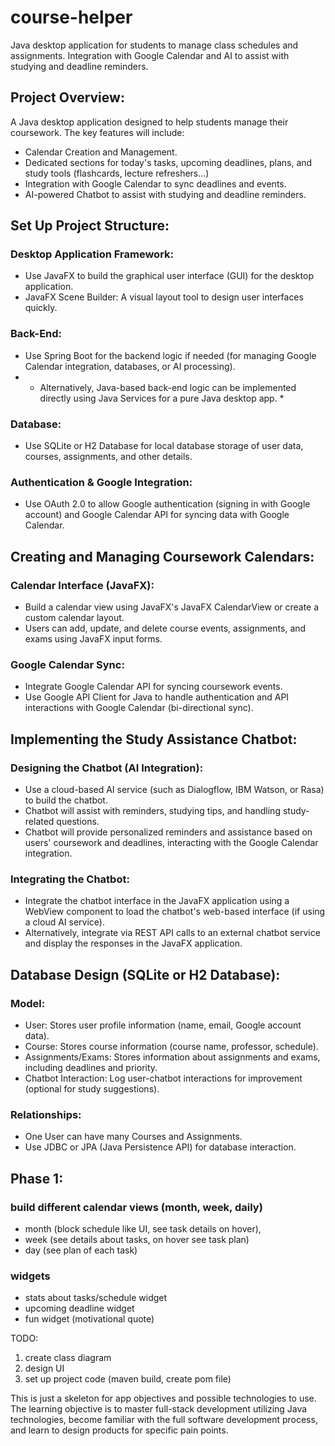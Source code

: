 # course-helper
Java desktop application for students to manage class schedules and assignments. Integration with Google Calendar and AI to assist with studying and deadline reminders.


## Project Overview:
A Java desktop application designed to help students manage their coursework. The key features will include:

- Calendar Creation and Management.
- Dedicated sections for today's tasks, upcoming deadlines, plans, and study tools (flashcards, lecture refreshers...)
- Integration with Google Calendar to sync deadlines and events.
- AI-powered Chatbot to assist with studying and deadline reminders.

## Set Up Project Structure:

### Desktop Application Framework:
- Use JavaFX to build the graphical user interface (GUI) for the desktop application.
- JavaFX Scene Builder: A visual layout tool to design user interfaces quickly.

### Back-End:
- Use Spring Boot for the backend logic if needed (for managing Google Calendar integration, databases, or AI processing).
- * Alternatively, Java-based back-end logic can be implemented directly using Java Services for a pure Java desktop app. *


### Database:
- Use SQLite or H2 Database for local database storage of user data, courses, assignments, and other details.

### Authentication & Google Integration:
- Use OAuth 2.0 to allow Google authentication (signing in with Google account) and Google Calendar API for syncing data with Google Calendar.


## Creating and Managing Coursework Calendars:

### Calendar Interface (JavaFX):
- Build a calendar view using JavaFX's JavaFX CalendarView or create a custom calendar layout.
- Users can add, update, and delete course events, assignments, and exams using JavaFX input forms.

### Google Calendar Sync:
- Integrate Google Calendar API for syncing coursework events.
- Use Google API Client for Java to handle authentication and API interactions with Google Calendar (bi-directional sync).



## Implementing the Study Assistance Chatbot:

### Designing the Chatbot (AI Integration):
- Use a cloud-based AI service (such as Dialogflow, IBM Watson, or Rasa) to build the chatbot.
- Chatbot will assist with reminders, studying tips, and handling study-related questions.
- Chatbot will provide personalized reminders and assistance based on users' coursework and deadlines, interacting with the Google Calendar integration.

### Integrating the Chatbot:
- Integrate the chatbot interface in the JavaFX application using a WebView component to load the chatbot's web-based interface (if using a cloud AI service).
- Alternatively, integrate via REST API calls to an external chatbot service and display the responses in the JavaFX application.


## Database Design (SQLite or H2 Database):

### Model:
- User: Stores user profile information (name, email, Google account data).
- Course: Stores course information (course name, professor, schedule).
- Assignments/Exams: Stores information about assignments and exams, including deadlines and priority.
- Chatbot Interaction: Log user-chatbot interactions for improvement (optional for study suggestions).

### Relationships:
- One User can have many Courses and Assignments.
- Use JDBC or JPA (Java Persistence API) for database interaction.


## Phase 1: 

### build different calendar views (month, week, daily) 
- month (block schedule like UI, see task details on hover), 
- week (see details about tasks, on hover see task plan)
- day (see plan of each task)

### widgets
- stats about tasks/schedule widget
- upcoming deadline widget
- fun widget (motivational quote)

TODO: 
1. create class diagram
2. design UI
3. set up project code (maven build, create pom file)



This is just a skeleton for app objectives and possible technologies to use. The learning objective is to master full-stack development utilizing Java technologies, become familiar with the full software development process, and learn to design products for specific pain points. 
